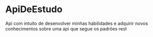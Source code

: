 # ApiDeEstudo
Api com intuito de desenvolver minhas habilidades e adquirir novos conhecimentos sobre uma api que segue os padrões rest
